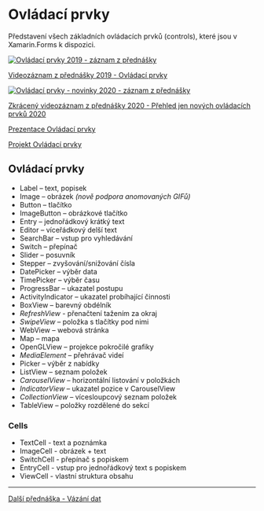 # Ovládací prvky

Představení všech základních ovládacích prvků (controls), které jsou v Xamarin.Forms k dispozici.

[![Ovládací prvky 2019 - záznam z přednášky](https://img.youtube.com/vi/XIjtPZsIEkc/0.jpg)](https://www.youtube.com/watch?v=XIjtPZsIEkc)

[Videozáznam z přednášky 2019 - Ovládací prvky](https://www.youtube.com/watch?v=XIjtPZsIEkc)

[![Ovládací prvky - novinky 2020 - záznam z přednášky](https://img.youtube.com/vi/6WnouEuccIU/0.jpg)](https://www.youtube.com/watch?v=6WnouEuccIU)

[Zkrácený videozáznam z přednášky 2020 - Přehled jen nových ovládacích prvků 2020](https://www.youtube.com/watch?v=6WnouEuccIU)

[Prezentace Ovládací prvky](https://github.com/PetrVobornik/prednasky/blob/master/Xamarin.Forms/04-OvladaciPrvky/ovladaci-prvky.ppsx?raw=true)

[Projekt Ovládací prvky](https://github.com/PetrVobornik/prednasky/tree/master/Xamarin.Forms/04-OvladaciPrvky/OvladaciPrvky)

## Ovládací prvky
* Label – text, popisek
* Image – obrázek *(nově podpora anomovaných GIFů)*
* Button – tlačítko
* ImageButton – obrázkové tlačítko
* Entry – jednořádkový krátký text
* Editor – víceřádkový delší text
* SearchBar – vstup pro vyhledávání
* Switch – přepínač
* Slider – posuvník
* Stepper – zvyšování/snižování čísla
* DatePicker – výběr data
* TimePicker – výběr času
* ProgressBar – ukazatel postupu
* ActivityIndicator – ukazatel probíhající činnosti
* BoxView – barevný obdélník
* *RefreshView* - přenačtení tažením za okraj
* *SwipeView* – položka s tlačítky pod nimi
* WebView – webová stránka
* Map – mapa
* OpenGLView – projekce pokročilé grafiky
* *MediaElement* – přehrávač videí
* Picker – výběr z nabídky
* ListView – seznam položek
* *CarouselView* – horizontální listování v položkách
* *IndicatorView* – ukazatel pozice v CarouselView
* *CollectionView* – vícesloupcový seznam položek
* TableView – položky rozdělené do sekcí

### Cells
* TextCell - text a poznámka
* ImageCell - obrázek + text
* SwitchCell - přepínač s popiskem
* EntryCell - vstup pro jednořádkový text s popiskem
* ViewCell - vlastní struktura obsahu

---

[Další přednáška - Vázání dat](https://github.com/PetrVobornik/prednasky/tree/master/Xamarin.Forms/05-VazaniDat)
